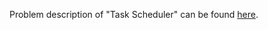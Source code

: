 Problem description of "Task Scheduler" can be found [here](https://leetcode.com/problems/task-scheduler/).
